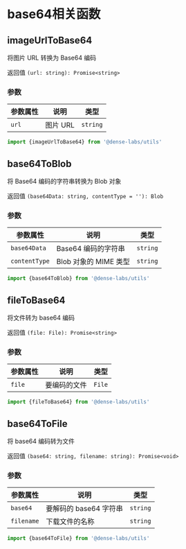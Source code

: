 # base64相关函数

## imageUrlToBase64

将图片 URL 转换为 Base64 编码

返回值 `(url: string): Promise<string>`

### 参数

| **参数属性**  | **说明**     | **类型**  |
| ------------ | ------------ | --------- |
| `url`        | 图片 URL      | `string` |

```js
import {imageUrlToBase64} from '@dense-labs/utils'

```

## base64ToBlob

将 Base64 编码的字符串转换为 Blob 对象

返回值 `(base64Data: string, contentType = ''): Blob`

### 参数

| **参数属性**  | **说明**     | **类型**  |
| ------------ | ------------ | --------- |
| `base64Data`| Base64 编码的字符串| `string` |
| `contentType`|Blob 对象的 MIME 类型| `string` |

```js
import {base64ToBlob} from '@dense-labs/utils'

```

## fileToBase64

将文件转为 base64 编码

返回值 `(file: File): Promise<string>`

### 参数

| **参数属性**  | **说明**     | **类型**  |
| ------------ | ------------ | --------- |
| `file`| 要编码的文件 | `File` |

```js
import {fileToBase64} from '@dense-labs/utils'

```

## base64ToFile

将 base64 编码转为文件

返回值 `(base64: string, filename: string): Promise<void>`

### 参数

| **参数属性**  | **说明**     | **类型**  |
| ------------ | ------------ | --------- |
| `base64`| 要解码的 base64 字符串 | `string` |
| `filename`| 下载文件的名称 | `string` |

```js
import {base64ToFile} from '@dense-labs/utils'

```